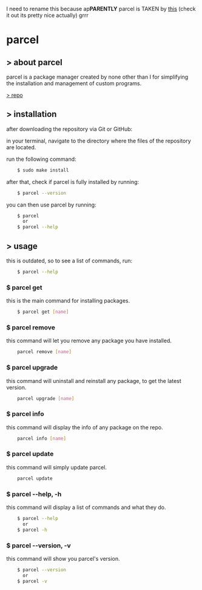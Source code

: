   I need to rename this because ap**PARENTLY** parcel is TAKEN by [this](https://github.com/parcel-bundler/parcel) (check it out its pretty nice actually) grrr

parcel
======

\> about parcel
---------------

parcel is a package manager created by none other than I for simplifying the installation and management of custom programs.

[\> repo](https://parcel.pixspla.net/repo)

\> installation
---------------

after downloading the repository via Git or GitHub:

in your terminal, navigate to the directory where the files of the repository are located.

run the following command:

``` sh
    $ sudo make install
```

after that, check if parcel is fully installed by running:
```sh
    $ parcel --version
```
you can then use parcel by running:
```sh
    $ parcel
      or
    $ parcel --help
```
\> usage
--------
this is outdated, so to see a list of commands, run:
```sh
    $ parcel --help
```
### $ parcel get

this is the main command for installing packages.
```sh
    $ parcel get [name]
```
### $ parcel remove

this command will let you remove any package you have installed.
```sh
    parcel remove [name]
```
### $ parcel upgrade

this command will uninstall and reinstall any package, to get the latest version.
```sh
    parcel upgrade [name]
```
### $ parcel info

this command will display the info of any package on the repo.
```sh
    parcel info [name]
```
### $ parcel update

this command will simply update parcel.
```sh
    parcel update
```
### $ parcel --help, -h

this command will display a list of commands and what they do.
```sh
    $ parcel --help
      or
    $ parcel -h
```
### $ parcel --version, -v

this command will show you parcel's version.
```sh
    $ parcel --version
      or
    $ parcel -v
```
